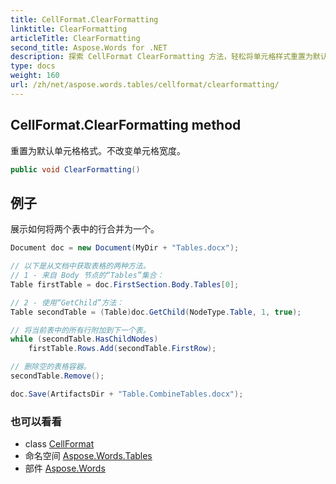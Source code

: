 ```yaml
---
title: CellFormat.ClearFormatting
linktitle: ClearFormatting
articleTitle: ClearFormatting
second_title: Aspose.Words for .NET
description: 探索 CellFormat ClearFormatting 方法，轻松将单元格样式重置为默认值，且不改变单元格宽度。提升您的电子表格效率！
type: docs
weight: 160
url: /zh/net/aspose.words.tables/cellformat/clearformatting/
---
```

## CellFormat.ClearFormatting method

重置为默认单元格格式。不改变单元格宽度。

```csharp
public void ClearFormatting()
```

## 例子

展示如何将两个表中的行合并为一个。

```csharp
Document doc = new Document(MyDir + "Tables.docx");

// 以下是从文档中获取表格的两种方法。
// 1 - 来自 Body 节点的“Tables”集合：
Table firstTable = doc.FirstSection.Body.Tables[0];

// 2 - 使用“GetChild”方法：
Table secondTable = (Table)doc.GetChild(NodeType.Table, 1, true);

// 将当前表中的所有行附加到下一个表。
while (secondTable.HasChildNodes)
    firstTable.Rows.Add(secondTable.FirstRow);

// 删除空的表格容器。
secondTable.Remove();

doc.Save(ArtifactsDir + "Table.CombineTables.docx");
```

### 也可以看看

* class [CellFormat](../)
* 命名空间 [Aspose.Words.Tables](../../../aspose.words.tables/)
* 部件 [Aspose.Words](../../../)
